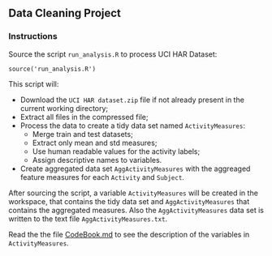 ## Data Cleaning Project

### Instructions

Source the script `run_analysis.R` to process UCI HAR Dataset:
```
source('run_analysis.R')
```

This script will:

  - Download the `UCI HAR dataset.zip` file if not already present in the current working directory;
  - Extract all files in the compressed file;
  - Process the data to create a tidy data set named `ActivityMeasures`:
    - Merge train and test datasets;
    - Extract only mean and std measures;
    - Use human readable values for the activity labels;
    - Assign descriptive names to variables.
  - Create aggregated data set `AggActivityMeasures` with the aggreaged feature measures for each `Activity` and `Subject`.

After sourcing the script, a variable `ActivityMeasures` will be created in the workspace, that contains the tidy data set and `AggActivityMeasures` that contains the aggregated measures. Also the `AggActivityMeasures` data set is written to the text file `AggActivityMeasures.txt`.

Read the the file [CodeBook.md](CodeBook.md) to see the description of the variables in `ActivityMeasures`.

